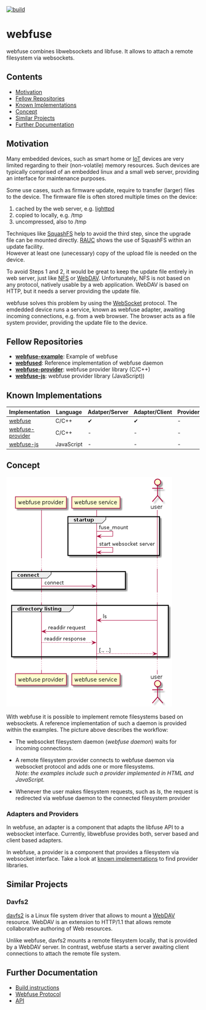 [![build](https://github.com/falk-werner/webfuse/actions/workflows/build.yml/badge.svg)](https://github.com/falk-werner/webfuse/actions/workflows/build.yml)

# webfuse

webfuse combines libwebsockets and libfuse. It allows to attach a remote filesystem via websockets.

## Contents

-   [Motivation](#Motivation)
-   [Fellow Repositories](#Fellow-Repositories)
-   [Known Implementations](#Known-Implementations)
-   [Concept](#Concept)
-   [Similar Projects](#Similar-Projects)
-   [Further Documentation](#Further-Documentation)

## Motivation

Many embedded devices, such as smart home or [IoT](https://en.wikipedia.org/wiki/Internet_of_things) devices are very limited regarding to their (non-volatile) memory resources. Such devices are typically comprised of an embedded linux and a small web server, providing an interface for maintenance purposes.

Some use cases, such as firmware update, require to transfer (larger) files to the device. The firmware file is often stored multiple times on the device:

1.  cached by the web server, e.g. [lighttpd](https://redmine.lighttpd.net/boards/2/topics/3451)
2.  copied to locally, e.g. /tmp
3.  uncompressed, also to /tmp

Techniques like [SquashFS](https://en.wikipedia.org/wiki/SquashFS) help to avoid the third step, since the upgrade file can be mounted directly. [RAUC](https://rauc.io/) shows the use of SquashFS within an update facility.  
However at least one (unecessary) copy of the upload file is needed on the device.

To avoid Steps 1 and 2, it would be great to keep the update file entirely in web server, just like [NFS](https://en.wikipedia.org/wiki/Network_File_System) or [WebDAV](https://wiki.archlinux.org/index.php/WebDAV). Unfortunately, NFS is not based on any protocol, natively usable by a web application. WebDAV is based on HTTP, but it needs a server providing the update file.

webfuse solves this problem by using the [WebSocket](https://en.wikipedia.org/wiki/WebSocket) protocol. The emdedded device runs a service, known as webfuse adapter, awaiting incoming connections, e.g. from a web browser. The browser acts as a file system provider, providing the update file to the device.

## Fellow Repositories

-   **[webfuse-example](https://github.com/falk-werner/webfuse-example)**: Example of webfuse
-   **[webfused](https://github.com/falk-werner/webfused)**: Reference implementation of webfuse daemon
-   **[webfuse-provider](https://github.com/falk-werner/webfuse-provider)**: webfuse provider library (C/C++)
-   **[webfuse-js](https://github.com/falk-werner/webfuse-js)**: webfuse provider library (JavaScript))

## Known Implementations

| Implementation                                                      | Language   | Adatper/Server | Adapter/Client | Provider/Server | Provider/Client |
| ------------------------------------------------------------------- | ---------- | -------------  | -------------- | --------------- | --------------- |
| [webfuse](https://github.com/falk-werner/webfuse)                   | C/C++      | &#10004;       | &#10004;       | -               | -               |
| [webfuse-provider](https://github.com/falk-werner/webfuse-provider) | C/C++      | -              | -              | -               | &#10004;        |
| [webfuse-js](https://github.com/falk-werner/webfuse-js)             | JavaScript | -              | -              | -               | &#10004;        |

## Concept

![concept](doc/concept.png)

With webfuse it is possible to implement remote filesystems based on websockets.
A reference implementation of such a daemon is provided within the examples. The picture above describes the workflow:

-   The websocket filesystem daemon (*webfuse daemon*) waits for incoming connections.

-   A remote filesystem provider connects to webfuse daemon via websocket protocol and adds one or more filesystems.  
    *Note: the examples include such a provider implemented in HTML and JavaScript.*

-   Whenever the user makes filesystem requests, such as *ls*, the request is redirected via webfuse daemon to the connected filesystem provider

### Adapters and Providers

In webfuse, an adapter is a component that adapts the libfuse API to a websocket interface.
Currently, libwebfuse provides both, server based and client based adapters.

In webfuse, a provider is a component that provides a filesystem via websocket interface.
Take a look at [known implementations](#Known-Implementations) to find provider libraries.

## Similar Projects

### Davfs2

[davfs2](http://savannah.nongnu.org/projects/davfs2) is a Linux file system driver that allows to mount a [WebDAV](https://wiki.archlinux.org/index.php/WebDAV) resource. WebDAV is an extension to HTTP/1.1 that allows remote collaborative authoring of Web resources.

Unlike webfuse, davfs2 mounts a remote filesystem locally, that is provided by a WebDAV server. In contrast, webfuse starts a server awaiting client connections to attach the remote file system.

## Further Documentation

-   [Build instructions](doc/build.md)
-   [Webfuse Protocol](doc/protocol.md)
-   [API](doc/api.md)
